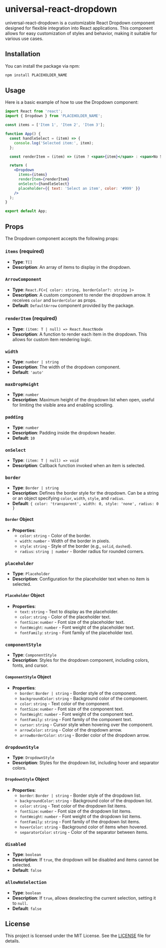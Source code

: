 # universal-react-dropdown

universal-react-dropdown is a customizable React Dropdown component designed for flexible integration into React applications. This component allows for easy customization of styles and behavior, making it suitable for various use cases.

## Installation

You can install the package via npm:

```bash
npm install PLACEHOLDER_NAME
```

## Usage

Here is a basic example of how to use the Dropdown component:

```jsx
import React from 'react';
import { Dropdown } from 'PLACEHOLDER_NAME';

const items = ['Item 1', 'Item 2', 'Item 3'];

function App() {
  const handleSelect = (item) => {
    console.log('Selected item:', item);
  };

  const renderItem = (item) => (item ? <span>{item}</span> : <span>No Selection</span>);

  return (
    <Dropdown
      items={items}
      renderItem={renderItem}
      onSelect={handleSelect}
      placeholder={{ text: 'Select an item', color: '#999' }}
    />
  );
}

export default App;
```

## Props

The Dropdown component accepts the following props:

### `items` (required)
- **Type**: `T[]`
- **Description**: An array of items to display in the dropdown.

### `ArrowComponent`
- **Type**: `React.FC<{ color: string, borderColor?: string }>`
- **Description**: A custom component to render the dropdown arrow. It receives `color` and `borderColor` as props.
- **Default**: `DefaultArrow` component provided by the package.

### `renderItem` (required)
- **Type**: `(item: T | null) => React.ReactNode`
- **Description**: A function to render each item in the dropdown. This allows for custom item rendering logic.

### `width`
- **Type**: `number | string`
- **Description**: The width of the dropdown component.
- **Default**: `'auto'`

### `maxDropHeight`
- **Type**: `number`
- **Description**: Maximum height of the dropdown list when open, useful for limiting the visible area and enabling scrolling.

### `padding`
- **Type**: `number`
- **Description**: Padding inside the dropdown header.
- **Default**: `10`

### `onSelect`
- **Type**: `(item: T | null) => void`
- **Description**: Callback function invoked when an item is selected.

### `border`
- **Type**: `Border | string`
- **Description**: Defines the border style for the dropdown. Can be a string or an object specifying `color`, `width`, `style`, and `radius`.
- **Default**: `{ color: 'transparent', width: 0, style: 'none', radius: 0 }`

#### `Border` Object
- **Properties**:
  - `color`: `string` - Color of the border.
  - `width`: `number` - Width of the border in pixels.
  - `style`: `string` - Style of the border (e.g., `solid`, `dashed`).
  - `radius`: `string | number` - Border radius for rounded corners.

### `placeholder`
- **Type**: `Placeholder`
- **Description**: Configuration for the placeholder text when no item is selected.

#### `Placeholder` Object
- **Properties**:
  - `text`: `string` - Text to display as the placeholder.
  - `color`: `string` - Color of the placeholder text.
  - `fontSize`: `number` - Font size of the placeholder text.
  - `fontWeight`: `number` - Font weight of the placeholder text.
  - `fontFamily`: `string` - Font family of the placeholder text.

### `componentStyle`
- **Type**: `ComponentStyle`
- **Description**: Styles for the dropdown component, including colors, fonts, and cursor.

#### `ComponentStyle` Object
- **Properties**:
  - `border`: `Border | string` - Border style of the component.
  - `backgroundColor`: `string` - Background color of the component.
  - `color`: `string` - Text color of the component.
  - `fontSize`: `number` - Font size of the component text.
  - `fontWeight`: `number` - Font weight of the component text.
  - `fontFamily`: `string` - Font family of the component text.
  - `cursor`: `string` - Cursor style when hovering over the component.
  - `arrowColor`: `string` - Color of the dropdown arrow.
  - `arrowBorderColor`: `string` - Border color of the dropdown arrow.

### `dropdownStyle`
- **Type**: `DropdownStyle`
- **Description**: Styles for the dropdown list, including hover and separator colors.

#### `DropdownStyle` Object
- **Properties**:
  - `border`: `Border | string` - Border style of the dropdown list.
  - `backgroundColor`: `string` - Background color of the dropdown list.
  - `color`: `string` - Text color of the dropdown list items.
  - `fontSize`: `number` - Font size of the dropdown list items.
  - `fontWeight`: `number` - Font weight of the dropdown list items.
  - `fontFamily`: `string` - Font family of the dropdown list items.
  - `hoverColor`: `string` - Background color of items when hovered.
  - `separatorColor`: `string` - Color of the separator between items.

### `disabled`
- **Type**: `boolean`
- **Description**: If `true`, the dropdown will be disabled and items cannot be selected.
- **Default**: `false`

### `allowNoSelection`
- **Type**: `boolean`
- **Description**: If `true`, allows deselecting the current selection, setting it to `null`.
- **Default**: `false`

## License

This project is licensed under the MIT License. See the [LICENSE](LICENSE) file for details.
